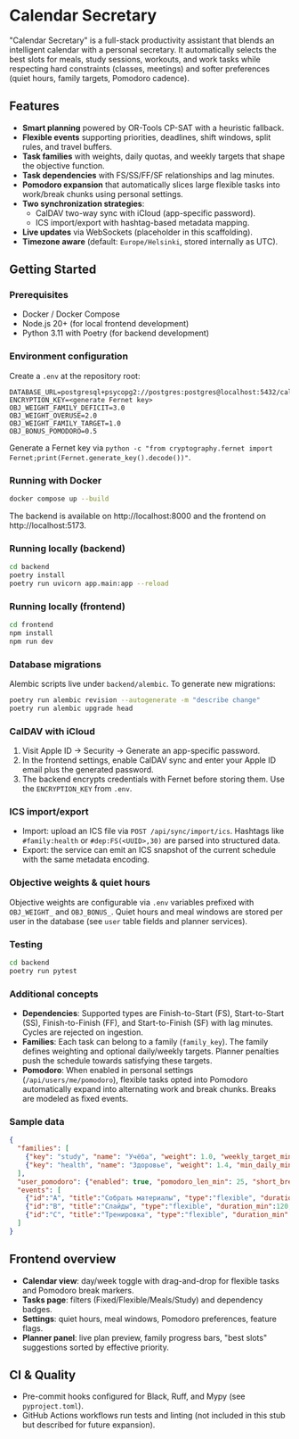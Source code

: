 # Calendar Secretary

"Calendar Secretary" is a full-stack productivity assistant that blends an
intelligent calendar with a personal secretary. It automatically selects the
best slots for meals, study sessions, workouts, and work tasks while respecting
hard constraints (classes, meetings) and softer preferences (quiet hours,
family targets, Pomodoro cadence).

## Features

- **Smart planning** powered by OR-Tools CP-SAT with a heuristic fallback.
- **Flexible events** supporting priorities, deadlines, shift windows, split
  rules, and travel buffers.
- **Task families** with weights, daily quotas, and weekly targets that shape
  the objective function.
- **Task dependencies** with FS/SS/FF/SF relationships and lag minutes.
- **Pomodoro expansion** that automatically slices large flexible tasks into
  work/break chunks using personal settings.
- **Two synchronization strategies**:
  - CalDAV two-way sync with iCloud (app-specific password).
  - ICS import/export with hashtag-based metadata mapping.
- **Live updates** via WebSockets (placeholder in this scaffolding).
- **Timezone aware** (default: `Europe/Helsinki`, stored internally as UTC).

## Getting Started

### Prerequisites

- Docker / Docker Compose
- Node.js 20+ (for local frontend development)
- Python 3.11 with Poetry (for backend development)

### Environment configuration

Create a `.env` at the repository root:

```
DATABASE_URL=postgresql+psycopg2://postgres:postgres@localhost:5432/calendar
ENCRYPTION_KEY=<generate Fernet key>
OBJ_WEIGHT_FAMILY_DEFICIT=3.0
OBJ_WEIGHT_OVERUSE=2.0
OBJ_WEIGHT_FAMILY_TARGET=1.0
OBJ_BONUS_POMODORO=0.5
```

Generate a Fernet key via `python -c "from cryptography.fernet import Fernet;print(Fernet.generate_key().decode())"`.

### Running with Docker

```bash
docker compose up --build
```

The backend is available on http://localhost:8000 and the frontend on
http://localhost:5173.

### Running locally (backend)

```bash
cd backend
poetry install
poetry run uvicorn app.main:app --reload
```

### Running locally (frontend)

```bash
cd frontend
npm install
npm run dev
```

### Database migrations

Alembic scripts live under `backend/alembic`. To generate new migrations:

```bash
poetry run alembic revision --autogenerate -m "describe change"
poetry run alembic upgrade head
```

### CalDAV with iCloud

1. Visit Apple ID → Security → Generate an app-specific password.
2. In the frontend settings, enable CalDAV sync and enter your Apple ID email
   plus the generated password.
3. The backend encrypts credentials with Fernet before storing them. Use the
   `ENCRYPTION_KEY` from `.env`.

### ICS import/export

- Import: upload an ICS file via `POST /api/sync/import/ics`. Hashtags like
  `#family:health` or `#dep:FS(<UUID>,30)` are parsed into structured data.
- Export: the service can emit an ICS snapshot of the current schedule with the
  same metadata encoding.

### Objective weights & quiet hours

Objective weights are configurable via `.env` variables prefixed with
`OBJ_WEIGHT_` and `OBJ_BONUS_`. Quiet hours and meal windows are stored per user
in the database (see `user` table fields and planner services).

### Testing

```bash
cd backend
poetry run pytest
```

### Additional concepts

- **Dependencies**: Supported types are Finish-to-Start (FS), Start-to-Start
  (SS), Finish-to-Finish (FF), and Start-to-Finish (SF) with lag minutes. Cycles
  are rejected on ingestion.
- **Families**: Each task can belong to a family (`family_key`). The family
  defines weighting and optional daily/weekly targets. Planner penalties push
  the schedule towards satisfying these targets.
- **Pomodoro**: When enabled in personal settings (`/api/users/me/pomodoro`),
  flexible tasks opted into Pomodoro automatically expand into alternating work
  and break chunks. Breaks are modeled as fixed events.

### Sample data

```json
{
  "families": [
    {"key": "study", "name": "Учёба", "weight": 1.0, "weekly_target_minutes": 600},
    {"key": "health", "name": "Здоровье", "weight": 1.4, "min_daily_minutes": 45, "weekly_target_minutes": 210}
  ],
  "user_pomodoro": {"enabled": true, "pomodoro_len_min": 25, "short_break_min": 5, "long_break_min": 15, "long_break_every": 4},
  "events": [
    {"id":"A", "title":"Собрать материалы", "type":"flexible", "duration_min":60, "priority":7, "family_key":"study", "pomodoro_opt_in": true},
    {"id":"B", "title":"Слайды", "type":"flexible", "duration_min":120, "priority":8, "family_key":"study", "pomodoro_opt_in": true, "depends_on":[{"task_id":"A","type":"FS","lag_min":30}]},
    {"id":"C", "title":"Тренировка", "type":"flexible", "duration_min":90, "priority":6, "family_key":"health"}
  ]
}
```

## Frontend overview

- **Calendar view**: day/week toggle with drag-and-drop for flexible tasks and
  Pomodoro break markers.
- **Tasks page**: filters (Fixed/Flexible/Meals/Study) and dependency badges.
- **Settings**: quiet hours, meal windows, Pomodoro preferences, feature flags.
- **Planner panel**: live plan preview, family progress bars, "best slots"
  suggestions sorted by effective priority.

## CI & Quality

- Pre-commit hooks configured for Black, Ruff, and Mypy (see `pyproject.toml`).
- GitHub Actions workflows run tests and linting (not included in this stub but
  described for future expansion).
